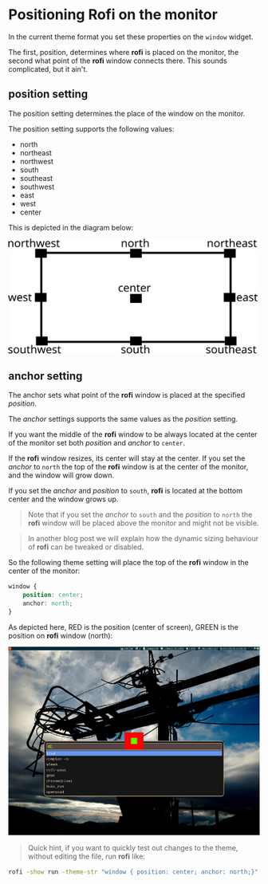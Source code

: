 # Positioning Rofi on the monitor

In the current theme format you set these properties on the `window`  widget.

The first, position, determines where **rofi** is placed on the monitor, the
second what point of the **rofi** window connects there. This sounds
complicated, but it ain't.

## position setting

The position setting determines the place of the window on the monitor.

The position setting supports the following values:

 * north
 * northeast
 * northwest
 * south
 * southeast
 * southwest
 * east
 * west
 * center

This is depicted in the diagram below:

![positions](anchors.svg)


## anchor setting

The anchor sets what point of the **rofi** window is placed at the specified *position*.

The *anchor* settings supports the same values as the *position* setting.

If you want the middle of the **rofi** window to be always located at the center of the monitor set both *position* and
*anchor* to `center`.

If the **rofi** window resizes, its center will stay at the center.
If you set the *anchor* to `north` the top of the **rofi** window is at the center of the monitor, and the window will grow
down.

If you set the *anchor* and *position* to `south`, **rofi** is located at the bottom center and the window grows up.

> Note that if you set the *anchor* to `south`  and the *position* to `north` the **rofi** window will be placed above
> the monitor and might not be visible.


> In another blog post we will explain how the dynamic sizing behaviour of **rofi** can be tweaked or disabled.

So the following theme setting will place the top of the **rofi** window in the center of the monitor:

```css
window {
    position: center;
    anchor: north;
}
```

As depicted here, RED is the position (center of screen), GREEN is the position on **rofi** window (north):

![positions](example-pos.png)

> Quick hint, if you want to quickly test out changes to the theme, without editing the file, run **rofi** like:

```bash
rofi -show run -theme-str "window { position: center; anchor: north;}"
```
